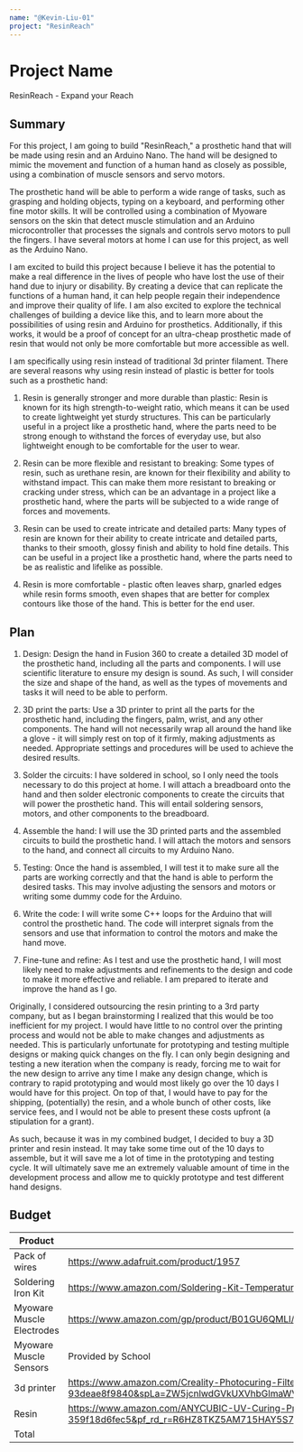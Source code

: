 ```yaml
---
name: "@Kevin-Liu-01"
project: "ResinReach"
---
```


# Project Name
ResinReach - Expand your Reach

## Summary

For this project, I am going to build "ResinReach," a prosthetic hand that will be made using resin and an Arduino Nano. 
The hand will be designed to mimic the movement and function of a human hand as closely as possible, using a combination of muscle sensors and servo motors.

The prosthetic hand will be able to perform a wide range of tasks, such as grasping and holding objects, typing on a keyboard, 
and performing other fine motor skills. It will be controlled using a combination of Myoware sensors on the skin that detect muscle stimulation and 
an Arduino microcontroller that processes the signals and controls servo motors to pull the fingers. I have several motors at home I can use for this project, 
as well as the Arduino Nano.

I am excited to build this project because I believe it has the potential to make a real difference in the lives of people who have lost the use of 
their hand due to injury or disability. By creating a device that can replicate the functions of a human hand, it can help people regain their 
independence and improve their quality of life. I am also excited to explore the technical challenges of building a device like this, and to learn 
more about the possibilities of using resin and Arduino for prosthetics. Additionally, if this works, it would be a proof of concept for an ultra-cheap 
prosthetic made of resin that would not only be more comfortable but more accessible as well.

I am specifically using resin instead of traditional 3d printer filament. There are several reasons why using resin instead of plastic is better for tools such as a prosthetic hand:

1. Resin is generally stronger and more durable than plastic: Resin is known for its high strength-to-weight ratio, which means it can be used to create lightweight yet sturdy structures. This can be particularly useful in a project like a prosthetic hand, where the parts need to be strong enough to withstand the forces of everyday use, but also lightweight enough to be comfortable for the user to wear.

2. Resin can be more flexible and resistant to breaking: Some types of resin, such as urethane resin, are known for their flexibility and ability to withstand impact. This can make them more resistant to breaking or cracking under stress, which can be an advantage in a project like a prosthetic hand, where the parts will be subjected to a wide range of forces and movements.

3. Resin can be used to create intricate and detailed parts: Many types of resin are known for their ability to create intricate and detailed parts, thanks to their smooth, glossy finish and ability to hold fine details. This can be useful in a project like a prosthetic hand, where the parts need to be as realistic and lifelike as possible.

4. Resin is more comfortable - plastic often leaves sharp, gnarled edges while resin forms smooth, even shapes that are better for complex contours like those of the hand. This is better for the end user.

## Plan

1. Design: Design the hand in Fusion 360 to create a detailed 3D model of the prosthetic hand, including all the parts and components. I will use
scientific literature to ensure my design is sound. As such, I will consider the size and shape of the hand, as well as the types of movements and tasks it will need to be able to perform.

2. 3D print the parts: Use a 3D printer to print all the parts for the prosthetic hand, including the fingers, palm, wrist, and any other components. The hand will
not necessarily wrap all around the hand like a glove - it will simply rest on top of it firmly, making adjustments as needed. Appropriate settings and procedures will be used to achieve the desired results.

3. Solder the circuits: I have soldered in school, so I only need the tools necessary to do this project at home. I will attach a breadboard onto the hand and then solder electronic 
components to create the circuits that will power the prosthetic hand. This will entail soldering sensors, motors, and other components to the breadboard.

4. Assemble the hand: I will use the 3D printed parts and the assembled circuits to build the prosthetic hand. I will attach the motors and sensors to the hand, 
and connect all circuits to my Arduino Nano.

5. Testing: Once the hand is assembled, I will test it to make sure all the parts are working correctly and that the hand is able to perform the desired tasks. 
This may involve adjusting the sensors and motors or writing some dummy code for the Arduino.

6. Write the code: I will write some C++ loops for the Arduino that will control the prosthetic hand. The code will interpret signals from the sensors and use 
that information to control the motors and make the hand move.

7. Fine-tune and refine: As I test and use the prosthetic hand, I will most likely need to make adjustments and refinements to the design and code to make it more 
effective and reliable. I am prepared to iterate and improve the hand as I go.

Originally, I considered outsourcing the resin printing to a 3rd party company, but as I began brainstorming I realized that this would be too inefficient for my project.
I would have little to no control over the printing process and would not be able to make changes and adjustments as needed. This is particularly unfortunate for 
prototyping and testing multiple designs or making quick changes on the fly. I can only begin designing and testing a new iteration when the company is ready,
forcing me to wait for the new design to arrive any time I make any design change, which is contrary to rapid prototyping and would most likely go over the 10 days
I would have for this project. On top of that, I would have to pay for the shipping, (potentially) the resin, and a whole bunch of other costs, like service fees, 
and I would not be able to present these costs upfront (a stipulation for a grant).

As such, because it was in my  combined budget, I decided to buy a 3D printer and resin instead. It may take some time out of the 10 days to assemble, 
but it will save me a lot of time in the prototyping and testing cycle. It will ultimately save me an extremely valuable amount of time in the development process 
and allow me to quickly prototype and test different hand designs. 

## Budget

| Product         | Supplier/Link                         | Cost   |
| --------------- | ------------------------------------- | ------ |
| Pack of wires   | https://www.adafruit.com/product/1957 | $1.95  |
|Soldering Iron Kit|https://www.amazon.com/Soldering-Kit-Temperature-Desoldering-Electronics/dp/B07GTGGLXN/ref=sr_1_6?crid=28QD0NK9LQJCB&keywords=soldering+iron&qid=1672283598&s=industrial&sprefix=soldering+iron%2Cindustrial%2C92&sr=1-6| $18.99|
|Myoware Muscle Electrodes	|https://www.amazon.com/gp/product/B01GU6QMLI/ref=ox_sc_act_title_1?smid=A1ZW8W51C7XKQ5&psc=1|$24.99|
|Myoware Muscle Sensors	|Provided by School|$0.00|
|3d printer|https://www.amazon.com/Creality-Photocuring-Filtering-Off-line-Printing/dp/B082XDH8NB/ref=sr_1_1_sspa?crid=PY7GGJQ6IWZ5&keywords=3d%2Bprinter&qid=1672283154&sprefix=3d%2Bprinte%2Caps%2C98&sr=8-1-spons&ufe=app_do%3Aamzn1.fos.18ed3cb5-28d5-4975-8bc7-93deae8f9840&spLa=ZW5jcnlwdGVkUXVhbGlmaWVyPUExVFpDQVROQkozSTlWJmVuY3J5cHRlZElkPUEwNDI1MDU4Mk4zTFZIT0pNSkVSMCZlbmNyeXB0ZWRBZElkPUEwMzczNzU0MzNQOEJPOUxNWU0ySiZ3aWRnZXROYW1lPXNwX2F0ZiZhY3Rpb249Y2xpY2tSZWRpcmVjdCZkb05vdExvZ0NsaWNrPXRydWU&th=1|$179.00|
|Resin|https://www.amazon.com/ANYCUBIC-UV-Curing-Precision-Excellent-Fluidity/dp/B07G3663HD/ref=pd_day0fbt_sccl_1/144-1393969-1265224?pd_rd_w=lTkoV&content-id=amzn1.sym.c2062204-a945-491b-941c-359f18d6fec5&pf_rd_p=c2062204-a945-491b-941c-359f18d6fec5&pf_rd_r=R6HZ8TKZ5AM715HAY5S7&pd_rd_wg=T76GC&pd_rd_r=a3793903-8bd6-48f8-ae06-d1269ff3a1f8&pd_rd_i=B07G3663HD&th=1|$24.99|
| Total           |                                       | $249.92 |
